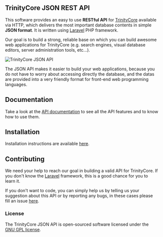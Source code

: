 ## TrinityCore JSON REST API

This software provides an easy to use **RESTful API** for [TrinityCore](http://www.trinitycore.org/) available via HTTP, which delivers the most important database contents in simple **JSON format**. It is written using [Laravel](http://laravel.com/) PHP framework.

Our goal is to build a strong, reliable base on which you can build awesome web applications for TrinityCore (e.g. search engines, visual database editors, server administration tools, etc...).

![TrinityCore JSON API](http://shinworld.altervista.org/images/tc-json-api.png "TrinityCore JSON API")

The JSON API makes it easier to build your web applications, because you do not have to worry about accessing directly the database, and the datas are provided into a very friendly format for front-end web programming languages.

## Documentation

Take a look at the [API documentation](https://github.com/ShinDarth/TC-JSON-API/wiki) to see all the API features and to know how to use them.

## Installation

Installation instructions are available [here](https://github.com/ShinDarth/TC-JSON-API/blob/3.3.5/INSTALL.md).

## Contributing

We need your help to reach our goal in building a valid API for TrinityCore. If you don't know the [Laravel](http://laravel.com/) framework, this is a good chance for you to learn it.

If you don't want to code, you can simply help us by telling us your suggestion about this API or by reporting any bugs, in these cases please fill an issue [here](https://github.com/ShinDarth/TC-JSON-API/issues).


### License

The TrinityCore JSON API is open-sourced software licensed under the [GNU GPL license](https://github.com/ShinDarth/TC-JSON-API/blob/3.3.5/LICENSE).
